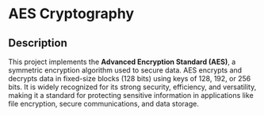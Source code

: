 # AES Cryptography

## Description
This project implements the **Advanced Encryption Standard (AES)**, a symmetric encryption algorithm used to secure data. AES encrypts and decrypts data in fixed-size blocks (128 bits) using keys of 128, 192, or 256 bits. It is widely recognized for its strong security, efficiency, and versatility, making it a standard for protecting sensitive information in applications like file encryption, secure communications, and data storage.